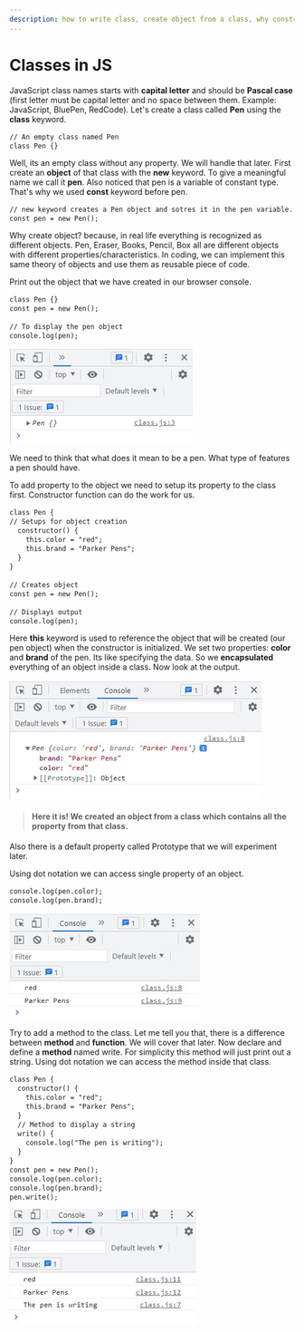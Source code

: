 ```yaml
---
description: how to write class, create object from a class, why constructor
---
```


# Classes in JS

JavaScript class names starts with **capital letter** and should be **Pascal case** (first letter must be capital letter and no space between them. Example: JavaScript, BluePen, RedCode). Let's create a class called **Pen** using the **class** keyword.

```
// An empty class named Pen
class Pen {}
```

Well, its an empty class without any property. We will handle that later. First create an **object** of that class with the **new** keyword. To give a meaningful name we call it **pen**. Also noticed that pen is a variable of constant type. That's why we used **const** keyword before pen.

```
// new keyword creates a Pen object and sotres it in the pen variable.
const pen = new Pen();
```

Why create object? because, in real life everything is recognized as different objects. Pen, Eraser, Books, Pencil, Box all are different objects with different properties/characteristics. In coding, we can implement this same theory of objects and use them as reusable piece of code.&#x20;

Print out the object that we have created  in our browser console.

```
class Pen {}
const pen = new Pen();

// To display the pen object 
console.log(pen);
```

![press F12 or Ctrl + Shift + J to open browser console](.gitbook/assets/pen1.JPG)

We need to think that what does it mean to be a pen. What type of features a pen should have.

To add property to the object we need to setup its property to the class first. Constructor function can do the work for us.

```
class Pen {
// Setups for object creation
  constructor() {
    this.color = "red";
    this.brand = "Parker Pens";
  }
}

// Creates object
const pen = new Pen();

// Displays output 
console.log(pen);
```

Here **this** keyword is used to reference the object that will be created (our pen object) when the constructor is initialized. We set two properties: **color** and **brand** of the pen. Its like specifying the data. So we **encapsulated** everything of an object inside a class. Now look at the output.

![](.gitbook/assets/pen2.JPG)

> #### Here it is! We created an object from a class which contains all the property from that class.&#x20;

Also there is a default property called Prototype that we will experiment later.

Using dot notation we can access single property of an object.

```
console.log(pen.color);
console.log(pen.brand);
```

![](.gitbook/assets/pen3.JPG)

Try to add a method to the class. Let me tell you that, there is a difference between **method** and **function**. We will cover that later. Now declare and define a **method** named write. For simplicity this method will just print out a string. Using dot notation we can access the method inside that class.

```
class Pen {
  constructor() {
    this.color = "red";
    this.brand = "Parker Pens";
  }
  // Method to display a string 
  write() {
    console.log("The pen is writing");
  }
}
const pen = new Pen();
console.log(pen.color);
console.log(pen.brand);
pen.write();
```

![](.gitbook/assets/pen4.JPG)
